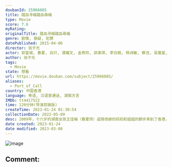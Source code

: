 ```yaml
---
doubanId: 25966085
title: 踏血寻梅踏血尋梅
type: Movie
score: 7.6
myRating: 
originalTitle: 踏血寻梅踏血尋梅
genre: 剧情, 悬疑, 犯罪
datePublished: 2015-04-06
director: 翁子光
actor: 郭富城, 春夏, 白只, 谭耀文, 金燕玲, 邵美琪, 李日朗, 杨诗敏, 蔡洁, 吴嘉星, 何卓霖, 艾迪, 谭炳文, 梁小冰, 车保罗, 太保, 陈健朗, 何卓莹, 陈丽云, 邓以婷, 李与霏, 袁浩杨, 郭汉柱, 黄岚
author: 翁子光
tags:
  - Movie
state: 想看
url: https://movie.douban.com/subject/25966085/
aliases:
  - Port_of_Call
country: 中国香港
language: 粤语, 汉语普通话, 湖南方言
IMDb: tt4417522
time: 120分钟(导演剪辑版)
createTime: 2023-01-24 01:30:54
collectionDate: 2022-05-09
desc: 2009年，十六岁的湖南女孩王佳梅（春夏饰）追随改嫁的妈妈和姐姐的脚步来到了香港，全新而陌生的环境，她感觉到格格不入，与家人的关系也逐渐紧张起来。志愿成为模特的佳梅以助理身份入行，尝尽了圈内的苦辣酸...
date created: 2023-01-24
date modified: 2023-03-08
---
```


![image](p2283225569.jpg)

Comment:
---
